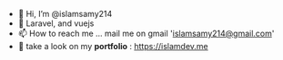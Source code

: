- 👋 Hi, I’m @islamsamy214
- 👀 Laravel, and vuejs
- 📫 How to reach me ... mail me on gmail 'islamsamy214@gmail.com'
- 💼 take a look on my **portfolio** : https://islamdev.me
